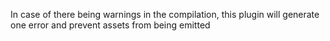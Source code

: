 In case of there being warnings in the compilation, this plugin will generate one error and prevent assets from being emitted

